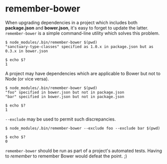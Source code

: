 # remember-bower

When upgrading dependencies in a project which includes both __package.json__
and __bower.json__, it's easy to forget to update the latter. `remember-bower`
is a simple command-line utility which solves this problem.

```console
$ node_modules/.bin/remember-bower $(pwd)
"sanctuary-type-classes" specified as 1.0.x in package.json but as 0.3.x in bower.json

$ echo $?
1
```

A project may have dependencies which are applicable to Bower but not to Node
(or vice versa).

```console
$ node_modules/.bin/remember-bower $(pwd)
"foo" specified in bower.json but not in package.json
"bar" specified in bower.json but not in package.json

$ echo $?
1
```

`--exclude` may be used to permit such discrepancies.

```console
$ node_modules/.bin/remember-bower --exclude foo --exclude bar $(pwd)

$ echo $?
0
```

`remember-bower` should be run as part of a project's automated tests. Having
to *remember* to remember Bower would defeat the point. ;)
